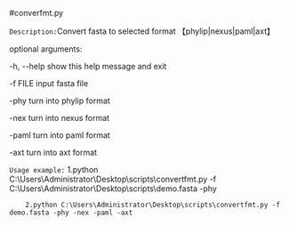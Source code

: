 #converfmt.py

`Description:`Convert fasta to selected format 【phylip|nexus|paml|axt】

optional arguments:

  -h, --help  show this help message and exit
  
  -f FILE     input fasta file
  
  -phy        turn into phylip format
  
  -nex        turn into nexus format
  
  -paml       turn into paml format
  
  -axt        turn into axt format

`Usage example:`
        1.python C:\Users\Administrator\Desktop\scripts\convertfmt.py -f C:\Users\Administrator\Desktop\scripts\demo.fasta -phy

        2.python C:\Users\Administrator\Desktop\scripts\convertfmt.py -f demo.fasta -phy -nex -paml -axt
